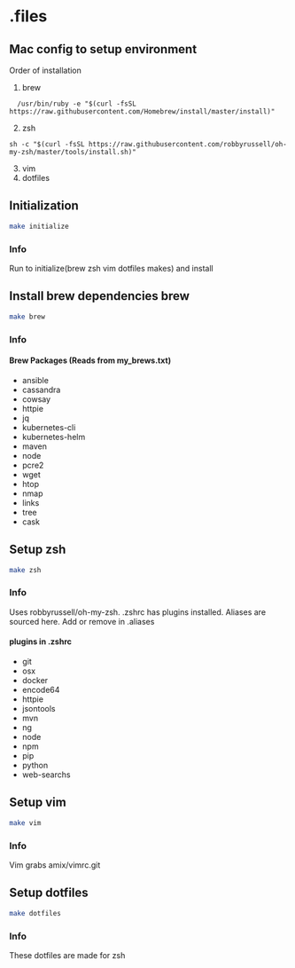 # .files
## Mac config to setup environment
Order of installation
1. brew
```
  /usr/bin/ruby -e "$(curl -fsSL https://raw.githubusercontent.com/Homebrew/install/master/install)"
```
2. zsh
```
sh -c "$(curl -fsSL https://raw.githubusercontent.com/robbyrussell/oh-my-zsh/master/tools/install.sh)"
```
3. vim
4. dotfiles

## Initialization
```bash
make initialize
```
### Info
Run to initialize(brew zsh vim dotfiles makes) and install

## Install brew dependencies brew
```bash
make brew
```
### Info

#### Brew Packages (Reads from my_brews.txt)
- ansible
- cassandra
- cowsay
- httpie
- jq
- kubernetes-cli
- kubernetes-helm
- maven
- node
- pcre2
- wget
- htop
- nmap
- links
- tree
- cask

## Setup zsh
```bash
make zsh
```
### Info
Uses robbyrussell/oh-my-zsh. .zshrc has plugins installed. Aliases are sourced here. Add or remove in .aliases
#### plugins in .zshrc
- git
- osx
- docker
- encode64
- httpie
- jsontools
- mvn
- ng
- node
- npm
- pip
- python
- web-searchs
## Setup vim
```bash
make vim
```
### Info
Vim grabs amix/vimrc.git
## Setup dotfiles
```bash
make dotfiles
```
### Info
These dotfiles are made for zsh
